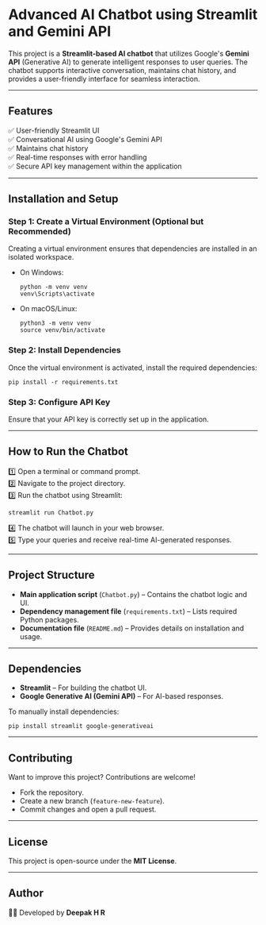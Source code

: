 # **Advanced AI Chatbot using Streamlit and Gemini API**  

This project is a **Streamlit-based AI chatbot** that utilizes Google's **Gemini API** (Generative AI) to generate intelligent responses to user queries. The chatbot supports interactive conversation, maintains chat history, and provides a user-friendly interface for seamless interaction.  

---

## **Features**  
✅ User-friendly Streamlit UI  
✅ Conversational AI using Google's Gemini API  
✅ Maintains chat history  
✅ Real-time responses with error handling  
✅ Secure API key management within the application  

---

## **Installation and Setup**  

### **Step 1: Create a Virtual Environment (Optional but Recommended)**  
Creating a virtual environment ensures that dependencies are installed in an isolated workspace.  
- On Windows:  
  ```
  python -m venv venv
  venv\Scripts\activate
  ```
- On macOS/Linux:  
  ```
  python3 -m venv venv
  source venv/bin/activate
  ```

### **Step 2: Install Dependencies**  
Once the virtual environment is activated, install the required dependencies:  
```
pip install -r requirements.txt
```

### **Step 3: Configure API Key**  
Ensure that your API key is correctly set up in the application.  

---

## **How to Run the Chatbot**  

1️⃣ Open a terminal or command prompt.  
2️⃣ Navigate to the project directory.  
3️⃣ Run the chatbot using Streamlit:  
   ```
   streamlit run Chatbot.py
   ```
4️⃣ The chatbot will launch in your web browser.  
5️⃣ Type your queries and receive real-time AI-generated responses.  

---

## **Project Structure**  
- **Main application script** (`Chatbot.py`) – Contains the chatbot logic and UI.  
- **Dependency management file** (`requirements.txt`) – Lists required Python packages.  
- **Documentation file** (`README.md`) – Provides details on installation and usage.  

---

## **Dependencies**  
- **Streamlit** – For building the chatbot UI.  
- **Google Generative AI (Gemini API)** – For AI-based responses.  

To manually install dependencies:  
```
pip install streamlit google-generativeai
```

---

## **Contributing**  
Want to improve this project? Contributions are welcome!  
- Fork the repository.  
- Create a new branch (`feature-new-feature`).  
- Commit changes and open a pull request.  

---

## **License**  
This project is open-source under the **MIT License**.  

---

## **Author**  
👨‍💻 Developed by **Deepak H R**  
